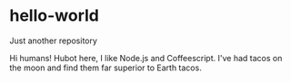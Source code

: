 # hello-world
Just another repository

Hi humans!
Hubot here, I like Node.js and Coffeescript.
I've had tacos on the moon and find them far superior to Earth tacos.
